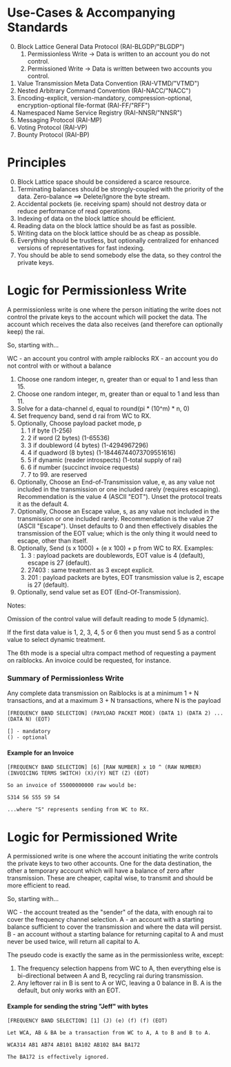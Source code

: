 

# Use-Cases & Accompanying Standards

0. Block Lattice General Data Protocol (RAI-BLGDP/"BLGDP")
   1. Permissionless Write -> Data is written to an account you do not control.
   2. Permissioned Write -> Data is written between two accounts you control.
1. Value Transmission Meta Data Convention (RAI-VTMD/"VTMD")
2. Nested Arbitrary Command Convention (RAI-NACC/"NACC")
3. Encoding-explicit, version-mandatory, compression-optional, encryption-optional file-format (RAI-FF/"RFF")
4. Namespaced Name Service Registry (RAI-NNSR/"NNSR")
5. Messaging Protocol (RAI-MP)
6. Voting Protocol (RAI-VP)
7. Bounty Protocol (RAI-BP)

# Principles

0. Block Lattice space should be considered a scarce resource.
1. Terminating balances should be strongly-coupled with the priority of the data.  Zero-balance ==> Delete/Ignore the byte stream.
2. Accidental pockets (ie. receiving spam) should not destroy data or reduce performance of read operations.
3. Indexing of data on the block lattice should be efficient.
4. Reading data on the block lattice should be as fast as possible.
5. Writing data on the block lattice should be as cheap as possible.
6. Everything should be trustless, but optionally centralized for enhanced versions of representatives for fast indexing.
7. You should be able to send somebody else the data, so they control the private keys.

# Logic for Permissionless Write

A permissionless write is one where the person initiating the write does not control the private keys to the account which will pocket the data.  The account which receives the data also receives (and therefore can optionally keep) the rai.  

So, starting with...

WC - an account you control with ample raiblocks
RX - an account you do not control with or without a balance


1. Choose one random integer, n, greater than or equal to 1 and less than 15.
2. Choose one random integer, m, greater than or equal to 1 and less than 11.
3. Solve for a data-channel d, equal to round(pi * (10^m) * n, 0)
4. Set frequency band, send d rai from WC to RX.
5. Optionally, Choose payload packet mode, p
   1. 1 if byte (1-256)
   2. 2 if word (2 bytes) (1-65536)
   3. 3 if doubleword (4 bytes) (1-4294967296)
   4. 4 if quadword (8 bytes) (1-18446744073709551616)
   5. 5 if dynamic (reader introspects) (1-total supply of rai)
   6. 6 if number (succinct invoice requests)
   7. 7 to 99. are reserved
6. Optionally, Choose an End-of-Transmission value, e, as any value not included in the transmission or one included rarely (requires escaping).  Recommendation is the value 4 (ASCII "EOT"). Unset the protocol treats it as the default 4.
7. Optionally, Choose an Escape value, s, as any value not included in the transmission or one included rarely.  Recommendation is the value 27 (ASCII "Escape").  Unset defaults to 0 and then effectively disables the transmission of the EOT value; which is the only thing it would need to escape, other than itself.
8. Optionally, Send (s x 1000) + (e x 100) + p from WC to RX. Examples:
   1. 3 : payload packets are doublewords, EOT value is 4 (default), escape is 27 (default).
   2. 27403 : same treatment as 3 except explicit.
   3. 201 : payload packets are bytes, EOT transmission value is 2, escape is 27 (default).
9. Optionally, send value set as EOT (End-Of-Transmission).

Notes:

Omission of the control value will default reading to mode 5 (dynamic).

If the first data value is 1, 2, 3, 4, 5 or 6 then you must send 5 as a
control value to select dynamic treatment.

The 6th mode is a special ultra compact method of requesting a payment on raiblocks. An invoice could be requested, for instance.

### Summary of Permissionless Write

Any complete data transmission on Raiblocks is at a minimum 1 + N transactions, and at a maximum 3 + N transactions, where N is the payload

```
[FREQUENCY BAND SELECTION] (PAYLOAD PACKET MODE) (DATA 1) (DATA 2) ... (DATA N) (EOT)

[] - mandatory
() - optional
```

####  Example for an Invoice

```
[FREQUENCY BAND SELECTION] [6] [RAW NUMBER] x 10 ^ (RAW NUMBER) (INVOICING TERMS SWITCH) (X)/(Y) NET (Z) (EOT)

So an invoice of 55000000000 raw would be:

S314 S6 S55 S9 S4

...where "S" represents sending from WC to RX.
```

# Logic for Permissioned Write

A permissioned write is one where the account initiating the write controls the private keys to two other accounts.  One for the data destination, the other a temporary account which will have a balance of zero after transmission.  These are cheaper, capital wise, to transmit and should be more efficient to read.

So, starting with...

WC - the account treated as the "sender" of the data, with enough rai to cover the frequency channel selection.
A - an account with a starting balance sufficient to cover the transmission and where the data will persist.
B - an account without a starting balance for returning capital to A and must never be used twice, will return all capital to A.

The pseudo code is exactly the same as in the permissionless write, except:

1. The frequency selection happens from WC to A, then everything else is bi-directional between A and B, recycling rai during transmission.
2. Any leftover rai in B is sent to A or WC, leaving a 0 balance in B.  A is the default, but only works with an EOT.

####  Example for sending the string "Jeff" with bytes

```
[FREQUENCY BAND SELECTION] [1] (J) (e) (f) (f) (EOT)

Let WCA, AB & BA be a transaction from WC to A, A to B and B to A.

WCA314 AB1 AB74 AB101 BA102 AB102 BA4 BA172

The BA172 is effectively ignored.

```
